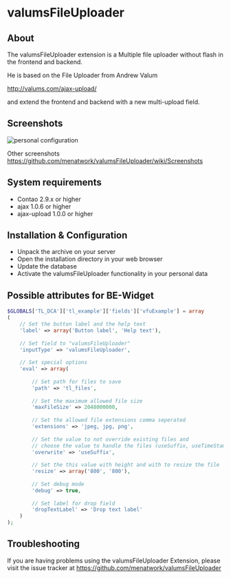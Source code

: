 valumsFileUploader
======================

About
-----

The valumsFileUploader extension is a Multiple file uploader without flash in the frontend and backend.

He is based on the File Uploader from Andrew Valum

http://valums.com/ajax-upload/

and extend the frontend and backend with a new multi-upload field.


Screenshots
-----------

![personal configuration](http://img7.imagebanana.com/img/c62l07y7/tl_user.jpg)

Other screenshots
https://github.com/menatwork/valumsFileUploader/wiki/Screenshots

System requirements
-------------------

* Contao 2.9.x or higher
* ajax 1.0.6 or higher
* ajax-upload 1.0.0 or higher


Installation & Configuration
----------------------------

* Unpack the archive on your server
* Open the installation directory in your web browser
* Update the database
* Activate the valumsFileUploader functionality in your personal data


Possible attributes for BE-Widget
---------------------------------

```php
$GLOBALS['TL_DCA']['tl_example']['fields']['vfuExample'] = array
(
    // Set the button label and the help text
    'label' => array('Button label', 'Help text'),
 
    // Set field to "valumsFileUploader"
    'inputType' => 'valumsFileUploader',
 
    // Set special options
    'eval' => array(
 
        // Set path for files to save
        'path' => 'tl_files',
 
        // Set the maximum allowed file size
        'maxFileSize' => 2048000000,
 
        // Set the allowed file extensions comma seperated
        'extensions' => 'jpeg, jpg, png',
 
        // Set the value to not override existing files and 
        // choose the value to handle the files (useSuffix, useTimeStamp)
        'overwrite' => 'useSuffix',
 
        // Set the this value with height and with to resize the file
        'resize' => array('800', '800'),
 
        // Set debug mode
        'debug' => true,
 
        // Set label for drop field
        'dropTextLabel' => 'Drop text label'
    )
);
```


Troubleshooting
---------------

If you are having problems using the valumsFileUploader Extension, please visit the issue tracker at https://github.com/menatwork/valumsFileUploader